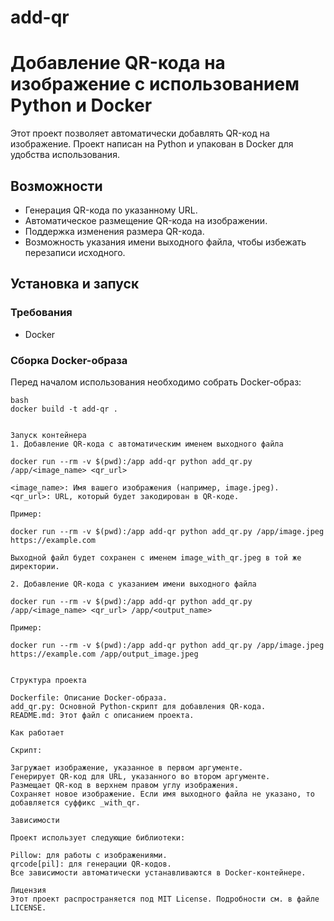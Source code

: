 # add-qr


# Добавление QR-кода на изображение с использованием Python и Docker

Этот проект позволяет автоматически добавлять QR-код на изображение. Проект написан на Python и упакован в Docker для удобства использования.

## Возможности

- Генерация QR-кода по указанному URL.
- Автоматическое размещение QR-кода на изображении.
- Поддержка изменения размера QR-кода.
- Возможность указания имени выходного файла, чтобы избежать перезаписи исходного.

## Установка и запуск

### Требования

- Docker

### Сборка Docker-образа

Перед началом использования необходимо собрать Docker-образ:

```
bash
docker build -t add-qr .


Запуск контейнера
1. Добавление QR-кода с автоматическим именем выходного файла

docker run --rm -v $(pwd):/app add-qr python add_qr.py /app/<image_name> <qr_url>

<image_name>: Имя вашего изображения (например, image.jpeg).
<qr_url>: URL, который будет закодирован в QR-коде.

Пример:

docker run --rm -v $(pwd):/app add-qr python add_qr.py /app/image.jpeg https://example.com

Выходной файл будет сохранен с именем image_with_qr.jpeg в той же директории.

2. Добавление QR-кода с указанием имени выходного файла

docker run --rm -v $(pwd):/app add-qr python add_qr.py /app/<image_name> <qr_url> /app/<output_name>

Пример:

docker run --rm -v $(pwd):/app add-qr python add_qr.py /app/image.jpeg https://example.com /app/output_image.jpeg


Структура проекта

Dockerfile: Описание Docker-образа.
add_qr.py: Основной Python-скрипт для добавления QR-кода.
README.md: Этот файл с описанием проекта.

Как работает

Скрипт:

Загружает изображение, указанное в первом аргументе.
Генерирует QR-код для URL, указанного во втором аргументе.
Размещает QR-код в верхнем правом углу изображения.
Сохраняет новое изображение. Если имя выходного файла не указано, то добавляется суффикс _with_qr.

Зависимости

Проект использует следующие библиотеки:

Pillow: для работы с изображениями.
qrcode[pil]: для генерации QR-кодов.
Все зависимости автоматически устанавливаются в Docker-контейнере.

Лицензия
Этот проект распространяется под MIT License. Подробности см. в файле LICENSE.

```
